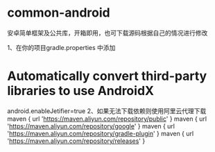 # common-android
安卓简单框架及公共库，开箱即用，也可下载源码根据自己的情况进行修改

1、在你的项目gradle.properties 中添加
# Automatically convert third-party libraries to use AndroidX
android.enableJetifier=true
2、如果无法下载依赖则使用阿里云代理下载
maven { url 'https://maven.aliyun.com/repository/public' }
maven { url 'https://maven.aliyun.com/repository/google' }
maven { url 'https://maven.aliyun.com/repository/gradle-plugin' }
maven { url 'https://maven.aliyun.com/repository/releases' }